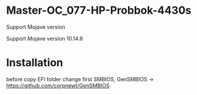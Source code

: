 # Master-OC_077-HP-Probbok-4430s

Support Mojave version

Support Mojave version 10.14.6

# Installation

before copy EFI folder change first SMBIOS, GenSMBIOS -> https://github.com/corpnewt/GenSMBIOS
